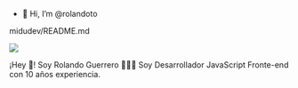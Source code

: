 - 👋 Hi, I’m @rolandoto

midudev/README.md

<img  src='https://avatars.githubusercontent.com/u/74669938?v=4'/>

¡Hey 👋! Soy Rolando Guerrero 👨🏻‍💻
Soy Desarrollador JavaScript Fronte-end con 10 años experiencia.




